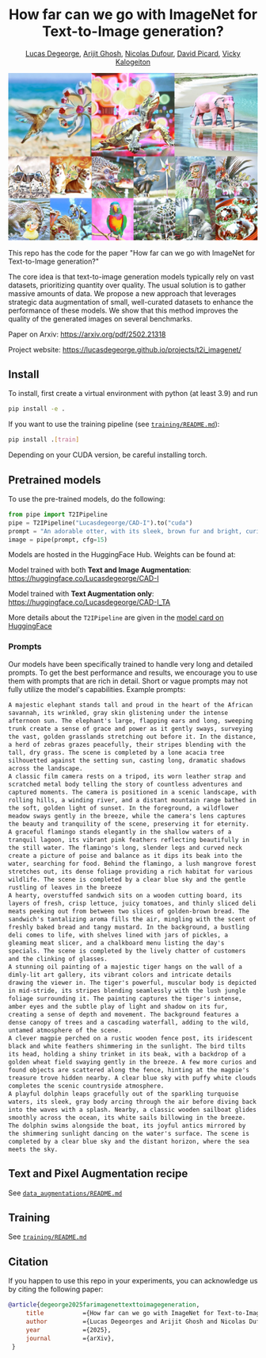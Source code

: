 <div align="center">

# How far can we go with ImageNet for Text-to-Image generation?

<a href="https://lucasdegeorge.github.io/" >Lucas Degeorge</a>, <a href="https://arijit-hub.github.io/" >Arijit Ghosh</a>, <a href="https://nicolas-dufour.github.io/" >Nicolas Dufour</a>, <a href="https://davidpicard.github.io/" >David Picard</a>, <a href="https://vicky.kalogeiton.info/" >Vicky Kalogeiton</a>
</div>

![DED](/assets/teaser.png)

This repo has the code for the paper "How far can we go with ImageNet for Text-to-Image generation?"

The core idea is that text-to-image generation models typically rely on vast datasets, prioritizing quantity over quality. The usual solution is to gather massive amounts of data. We propose a new approach that leverages strategic data augmentation of small, well-curated datasets to enhance the performance of these models. We show that this method improves the quality of the generated images on several benchmarks.

Paper on Arxiv: https://arxiv.org/pdf/2502.21318

Project website: https://lucasdegeorge.github.io/projects/t2i_imagenet/


## Install 

To install, first create a virtual environment with python (at least 3.9) and run 

```bash
pip install -e .
```

If you want to use the training pipeline (see [`training/README.md`](https://github.com/lucasdegeorge/T2I-ImageNet/blob/main/t2i_imagenet/training/README.md)):

```bash
pip install .[train]
```

Depending on your CUDA version, be careful installing torch.


## Pretrained models

To use the pre-trained models, do the following:
```python
from pipe import T2IPipeline
pipe = T2IPipeline("Lucasdegeorge/CAD-I").to("cuda")
prompt = "An adorable otter, with its sleek, brown fur and bright, curious eyes, playfully interacts with a vibrant bunch of broccoli... "
image = pipe(prompt, cfg=15)
```

Models are hosted in the HuggingFace Hub. Weights can be found at:

Model trained with both **Text and Image Augmentation**: https://huggingface.co/Lucasdegeorge/CAD-I

Model trained with **Text Augmentation only**: https://huggingface.co/Lucasdegeorge/CAD-I_TA

More details about the `T2IPipeline` are given in the [model card on HuggingFace](https://huggingface.co/Lucasdegeorge/CAD-I)

### Prompts

Our models have been specifically trained to handle very long and detailed prompts. To get the best performance and results, we encourage you to use them with prompts that are rich in detail. Short or vague prompts may not fully utilize the model's capabilities.
Example prompts: 
```
A majestic elephant stands tall and proud in the heart of the African savannah, its wrinkled, gray skin glistening under the intense afternoon sun. The elephant's large, flapping ears and long, sweeping trunk create a sense of grace and power as it gently sways, surveying the vast, golden grasslands stretching out before it. In the distance, a herd of zebras grazes peacefully, their stripes blending with the tall, dry grass. The scene is completed by a lone acacia tree silhouetted against the setting sun, casting long, dramatic shadows across the landscape.
A classic film camera rests on a tripod, its worn leather strap and scratched metal body telling the story of countless adventures and captured moments. The camera is positioned in a scenic landscape, with rolling hills, a winding river, and a distant mountain range bathed in the soft, golden light of sunset. In the foreground, a wildflower meadow sways gently in the breeze, while the camera's lens captures the beauty and tranquility of the scene, preserving it for eternity.
A graceful flamingo stands elegantly in the shallow waters of a tranquil lagoon, its vibrant pink feathers reflecting beautifully in the still water. The flamingo's long, slender legs and curved neck create a picture of poise and balance as it dips its beak into the water, searching for food. Behind the flamingo, a lush mangrove forest stretches out, its dense foliage providing a rich habitat for various wildlife. The scene is completed by a clear blue sky and the gentle rustling of leaves in the breeze
A hearty, overstuffed sandwich sits on a wooden cutting board, its layers of fresh, crisp lettuce, juicy tomatoes, and thinly sliced deli meats peeking out from between two slices of golden-brown bread. The sandwich's tantalizing aroma fills the air, mingling with the scent of freshly baked bread and tangy mustard. In the background, a bustling deli comes to life, with shelves lined with jars of pickles, a gleaming meat slicer, and a chalkboard menu listing the day's specials. The scene is completed by the lively chatter of customers and the clinking of glasses.
A stunning oil painting of a majestic tiger hangs on the wall of a dimly-lit art gallery, its vibrant colors and intricate details drawing the viewer in. The tiger's powerful, muscular body is depicted in mid-stride, its stripes blending seamlessly with the lush jungle foliage surrounding it. The painting captures the tiger's intense, amber eyes and the subtle play of light and shadow on its fur, creating a sense of depth and movement. The background features a dense canopy of trees and a cascading waterfall, adding to the wild, untamed atmosphere of the scene.
A clever magpie perched on a rustic wooden fence post, its iridescent black and white feathers shimmering in the sunlight. The bird tilts its head, holding a shiny trinket in its beak, with a backdrop of a golden wheat field swaying gently in the breeze. A few more curios and found objects are scattered along the fence, hinting at the magpie's treasure trove hidden nearby. A clear blue sky with puffy white clouds completes the scenic countryside atmosphere.
A playful dolphin leaps gracefully out of the sparkling turquoise waters, its sleek, gray body arcing through the air before diving back into the waves with a splash. Nearby, a classic wooden sailboat glides smoothly across the ocean, its white sails billowing in the breeze. The dolphin swims alongside the boat, its joyful antics mirrored by the shimmering sunlight dancing on the water's surface. The scene is completed by a clear blue sky and the distant horizon, where the sea meets the sky.
```

## Text and Pixel Augmentation recipe

See [`data_augmentations/README.md`](https://github.com/lucasdegeorge/T2I-ImageNet/blob/main/t2i_imagenet/data_augmentations/README.md)

## Training

See [`training/README.md`](https://github.com/lucasdegeorge/T2I-ImageNet/blob/main/t2i_imagenet/training/README.md)

## Citation
If you happen to use this repo in your experiments, you can acknowledge us by citing the following paper:

```bibtex
@article{degeorge2025farimagenettexttoimagegeneration, 
     title           ={How far can we go with ImageNet for Text-to-Image generation?}, 
     author          ={Lucas Degeorges and Arijit Ghosh and Nicolas Dufour and David Picard and Vicky Kalogeiton}, 
     year            ={2025}, 
     journal         ={arXiv},
 }
```

